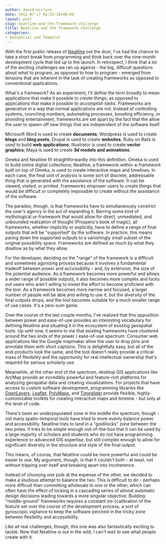 ```yaml
---
author: david-mcclure
date: 2012-07-17 02:55:19+00:00
layout: post
slug: neatline-and-the-framework-challenge
title: Neatline and the framework challenge
categories:
- Geospatial and Temporal
---
```


With the first public release of [Neatline](http://neatline.org/) out the door, I've had the chance to take a short break from programming and think back over the nine-month development cycle that led up to the launch. In retrospect, I think that a lot of the exciting challenges we ran up against - the big, difficult questions about _what_ to program, as opposed to _how_ to program - emerged from tensions that are inherent in the task of creating frameworks as opposed to conventional applications.

What's a framework? As an experiment, I'll define the term broadly to mean applications that make it possible to _create things_, as opposed to applications that make it possible to _accomplish tasks_. Frameworks are generative in a way that normal applications are not. Instead of controlling systems, crunching numbers, automating processes, boosting efficiency, or providing entertainment, frameworks are set apart by the fact that the allow the user to spawn off new things that are independent of the software itself. 

Microsoft Word is used to create **documents**; Wordpress is used to create **blogs** and **blog posts**; Drupal is used to create **websites**; Ruby on Rails is used to build **web applications**; Illustrator is used to create **vector graphics**; Maya is used to create **3d models and animations**.

Omeka and Neatline fit straightforwardly into this definition. Omeka is used to build online digital collections; Neatline, a framework-within-a-framework built on top of Omeka, is used to create interactive maps and timelines. In each case, the final unit of analysis is some sort of discrete, addressable thing that is generated with the assistance of the software. It can be viewed, visited, or printed. Frameworks empower users to create things that would be difficult or completely impossible to create without the assistance of the software.

The paradox, though, is that frameworks have to simultaneously constrict the user's agency in the act of expanding it. Barring some kind of mythological ur-framework that would allow for direct, unmediated, and unbounded realization of thought (Prospero's book of magic), all frameworks, whether implicitly or explicitly, have to define a range of final outputs that will be "supported" by the software. In practice, this means paring down the supported outputs to a vanishingly small subset of the original possibility space. Frameworks are defined as much by what they disallow as by what they allow.

For the developer, deciding on the "range" of the framework is a difficult and sometimes agonizing process because it involves a fundamental tradeoff between _power_ and _accessibility_ - and, by extension, the size of the potential audience. As a framework becomes more powerful and allows a wider range of possible outputs, it also becomes more complex and locks out users who aren't willing to invest the effort to become proficient with the tool. As a framework becomes more narrow and focused, a larger number of people will be able and willing to use it, but the diversity of the final outputs drops, and the tool becomes suitable for a much smaller range of use cases. It's a zero-sum game.

Over the course of the last couple months, I've realized that this opposition between power and ease-of-use provides an interesting vocabulary for defining Neatline and situating it in the ecosystem of existing geospatial tools. Up until now, it seems to me that existing frameworks have clustered around the two ends of the power / ease-of-use spectrum. Consumer web applications like the Google mapmaker allow the user to drop pins and annotate them with short captions. This is delightfully easy, but all of the end-products look the same, and the tool doesn't really provide a critical mass of flexibility and the opportunity for real intellectual ownership that's required for serious scholarly use.

Meanwhile, at the other end of the spectrum, desktop GIS applications like ArcMap provide an incredibly powerful and feature-rich platforms for analyzing geospatial data and creating visualizations. For projects that have access to custom software development, programming libraries like [OpenLayers](http://openlayers.org/), [Leaflet](http://leaflet.cloudmade.com/), [PolyMaps](http://polymaps.org/), and [Timeglider](http://timeglider.com/jquery/) provide flexible, highly-customizable toolkits for creating interactive maps and timeline - but only at the level of code.

There's been an underpopulated zone in the middle the spectrum, though - not many spatio-temporal tools have tried to more evenly balance power and accessibility. Neatline tries to land in a "goldilocks" zone between the two poles. It tries to be simple enough out-of-the-box that it can be used by a large majority of scholars and students who do not have programming experience or advanced GIS expertise, but still complex enough to allow for significant diversity in the structure and style of the final output.

This means, of course, that Neatline _could_ be more powerful and _could_ be easier to use. My argument, though, is that it couldn't both - at least, not without tripping over itself and breaking apart into incoherence.

Instead of choosing one pole at the expense of the other, we decided to make a studious attempt to balance the two. This is difficult to do - perhaps more difficult than committing wholesale to one or the other, which can often have the effect of locking in a cascading series of almost automatic design decisions leading towards a more singular objective. Building "middle-ground" frameworks requires a constant (re-)calibration of the feature set over the course of the development process, a sort of gyroscopic vigilance to keep the software perched in the tricky zone between flexibility and accessibility.

Like all real challenges, though, this one was also fantastically exciting to tackle. Now that Neatline is out in the wild, I can't wait to see what people create with it.
